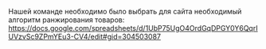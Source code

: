 Нашей команде необходимо было выбрать для сайта необходимый алгоритм ранжирования товаров:
https://docs.google.com/spreadsheets/d/1UbP75UgO4OrdGqDPGY0Y6QqrIUVzvSc9ZPmYEu3-CV4/edit#gid=304503087
